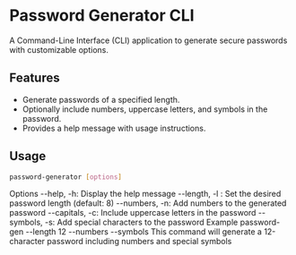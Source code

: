 # Password Generator CLI

A Command-Line Interface (CLI) application to generate secure passwords with customizable options.

## Features

- Generate passwords of a specified length.
- Optionally include numbers, uppercase letters, and symbols in the password.
- Provides a help message with usage instructions.

## Usage

```bash
password-generator [options]
```
Options
--help, -h: Display the help message
--length, -l <num>: Set the desired password length (default: 8)
--numbers, -n: Add numbers to the generated password
--capitals, -c: Include uppercase letters in the password
--symbols, -s: Add special characters to the password
Example
password-gen --length 12 --numbers --symbols
This command will generate a 12-character password including numbers and special symbols
